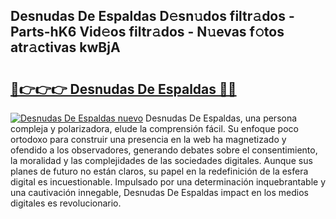 ## Desnudas De Espaldas D𝚎sn𝚞dos filtr𝚊dos - Parts-hK6 Vid𝚎os filtr𝚊dos - N𝚞evas f𝚘tos atr𝚊ctivas kwBjA

# <h2><a href="http://mb2gln.tromn.icu/?c=Desnudas+De+Espaldas">🔗👉👉👉 Desnudas De Espaldas 🔗🔗</a></h2>

[![Desnudas De Espaldas nuevo](https://i.imgur.com/pEAQMta.gif)](http://mb2gln.tromn.icu/?c=Desnudas+De+Espaldas)
Desnudas De Espaldas, una persona compleja y polarizadora, elude la comprensión fácil. Su enfoque poco ortodoxo para construir una presencia en la web ha magnetizado y ofendido a los observadores, generando debates sobre el consentimiento, la moralidad y las complejidades de las sociedades digitales. Aunque sus planes de futuro no están claros, su papel en la redefinición de la esfera digital es incuestionable. Impulsado por una determinación inquebrantable y una cautivación innegable, Desnudas De Espaldas impact en los medios digitales es revolucionario.
